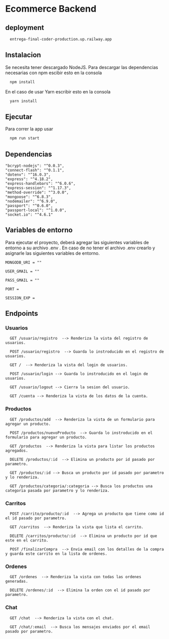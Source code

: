 # Ecommerce Backend

## deployment

```bash
  entrega-final-coder-production.up.railway.app
```

## Instalacion

Se necesita tener descargado NodeJS.
Para descargar las dependencias necesarias con npm escibir esto en la consola

```bash
  npm install
```

En el caso de usar Yarn escribir esto en la consola

```bash
  yarn install
```

## Ejecutar

Para correr la app usar

```bash
  npm run start
```

## Dependencias

    "bcrypt-nodejs": "^0.0.3",
    "connect-flash": "^0.1.1",
    "dotenv": "^16.0.3",
    "express": "^4.18.2",
    "express-handlebars": "^6.0.6",
    "express-session": "^1.17.3",
    "method-override": "^3.0.0",
    "mongoose": "^6.8.3",
    "nodemailer": "^6.9.0",
    "passport": "^0.6.0",
    "passport-local": "^1.0.0",
    "socket.io": "^4.6.1"

## Variables de entorno

Para ejecutar el proyecto, deberá agregar las siguientes variables de entorno a su archivo .env . En caso de no tener el archivo .env crearlo y asignarle las siguientes variables de entorno.

`MONGODB_URI = ""`

`USER_GMAIL = ""`

`PASS_GMAIL = ""`

`PORT = `

`SESSION_EXP = `

## Endpoints

### Usuarios

```http
  GET /usuario/registro  --> Renderiza la vista del registro de usuarios.
```

```http
  POST /usuario/registro  --> Guarda lo instroducido en el registro de usuarios.
```

```http
  GET /  --> Renderiza la vista del login de usuarios.
```

```http
  POST /usuario/login --> Guarda lo instroducido en el login de usuarios.
```

```http
  GET /usuario/logout --> Cierra la sesion del usuario.
```

```http
  GET /cuenta --> Renderiza la vista de los datos de la cuenta.
```

### Productos

```http
  GET /productos/add  --> Renderiza la vista de un formulario para agregar un producto.
```

```http
  POST /productos/nuevoProducto  --> Guarda lo instroducido en el formulario para agregar un producto.
```

```http
  GET /productos  --> Renderiza la vista para listar los productos agregados.
```

```http
  DELETE /productos/:id  --> Elimina un producto por id pasado por parametro.
```

```http
  GET /productos/:id --> Busca un producto por id pasado por parametro y lo renderiza.
```

```http
  GET /productos/categoria/:categoria --> Busca los productos una categoria pasada por parametro y lo renderiza.
```

### Carritos

```http
  POST /carrito/producto/:id  --> Agrega un producto que tiene como id el id pasado por parametro.
```

```http
  GET /carritos  --> Renderiza la vista que lista el carrito.
```

```http
  DELETE /carritos/producto/:id  --> Elimina un producto por id que este en el carrito.
```

```http
  POST /finalizarCompra  --> Envia email con los detalles de la compra y guarda este carrito en la lista de ordenes.
```

### Ordenes

```http
  GET /ordenes  --> Renderiza la vista con todas las ordenes generadas.
```

```http
  DELETE /ordenes/:id  --> Elimina la orden con el id pasado por parametro.
```

### Chat

```http
  GET /chat  --> Renderiza la vista con el chat.
```

```http
  GET /chat/:email  --> Busca los mensajes enviados por el email pasado por parametro.
```
